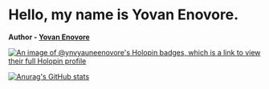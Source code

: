# Hello, my name is Yovan Enovore.

**Author - [Yovan Enovore](https://www.yovanenovore.site)**

[![An image of @ynvyauneenovore's Holopin badges, which is a link to view their full Holopin profile](https://holopin.me/ynvyauneenovore)](https://holopin.io/@ynvyauneenovore)

[![Anurag's GitHub stats](https://github-readme-stats.vercel.app/api?ynvYauneEnovore=klerith&theme=transparent)](https://github.com/ynvYauneEnovore/github-readme-stats)
